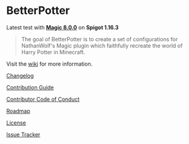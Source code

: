 # BetterPotter

Latest test with [**Magic 8.0.0**](http://jenkins.elmakers.com/view/Plugins/job/MagicPlugin/) on **Spigot 1.16.3**

> The goal of BetterPotter is to create a set of configurations for NathanWolf's Magic plugin which faithfully recreate the world of Harry Potter in Minecraft.

Visit the [wiki](https://github.com/grisstyl/BetterPotter/wiki) for more information.

[Changelog](https://github.com/grisstyl/BetterPotter/blob/master/CHANGELOG.md)

[Contribution Guide](https://github.com/grisstyl/BetterPotter/blob/master/CONTRIBUTING.md)

[Contributor Code of Conduct](https://github.com/grisstyl/BetterPotter/blob/master/CODE_OF_CONDUCT.md)

[Roadmap](https://github.com/grisstyl/BetterPotter/blob/master/ROADMAP.md)

[License](https://github.com/grisstyl/BetterPotter/blob/master/LICENSE.md)

[Issue Tracker](https://github.com/grisstyl/BetterPotter/issues)
